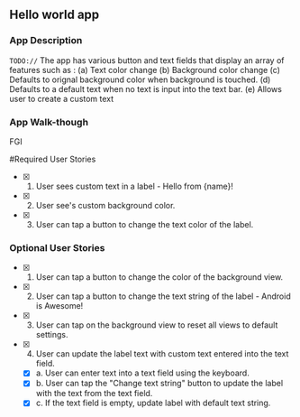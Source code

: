 ## Hello world app

### App Description
`TODO://` The app has various button and text fields that display an array of features such as :
(a) Text color change
(b) Background color change 
(c) Defaults to orignal background color when background is touched.
(d) Defaults to a default text when no text is input into the text bar.
(e) Allows user to create a custom text 


### App Walk-though
FGI
<imTg src="https://imgur.com/52NQqS5.gif" width=200><br>



#Required User Stories
- [x] 1. User sees custom text in a label - Hello from {name}!
- [x] 2. User see's custom background color.
- [x] 3. User can tap a button to change the text color of the label.

### Optional User Stories
- [x] 1. User can tap a button to change the color of the background view.  
- [x] 2. User can tap a button to change the text string of the label - Android is Awesome!  
- [x] 3. User can tap on the background view to reset all views to default settings.  
- [x] 4. User can update the label text with custom text entered into the text field.  
   - [x] a. User can enter text into a text field using the keyboard.  
   - [x] b. User can tap the "Change text string" button to update the label with the text from the text field.  
   - [x] c. If the text field is empty, update label with default text string.  
